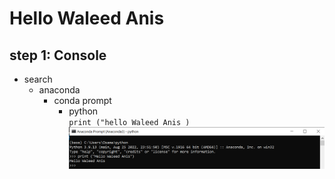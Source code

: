 # Hello Waleed Anis 
   ## step 1: Console 
   * search  
       * anaconda 
           * conda prompt
              * python <br>
                  ```print ("hello Waleed Anis ) ```
                     ![Alt text](Screenshot%202023-03-13%20193825.png)